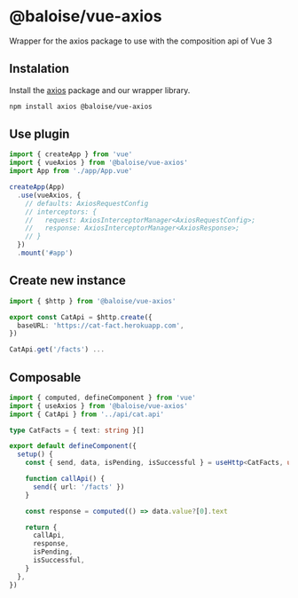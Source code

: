 # @baloise/vue-axios

Wrapper for the axios package to use with the composition api of Vue 3

## Instalation

Install the [axios](https://axios-http.com/) package and our wrapper library.

```bash
npm install axios @baloise/vue-axios
```

## Use plugin

```typescript
import { createApp } from 'vue'
import { vueAxios } from '@baloise/vue-axios'
import App from './app/App.vue'

createApp(App)
  .use(vueAxios, {
    // defaults: AxiosRequestConfig
    // interceptors: {
    //   request: AxiosInterceptorManager<AxiosRequestConfig>;
    //   response: AxiosInterceptorManager<AxiosResponse>;
    // }
  })
  .mount('#app')
```

## Create new instance

```typescript
import { $http } from '@baloise/vue-axios'

export const CatApi = $http.create({
  baseURL: 'https://cat-fact.herokuapp.com',
})

CatApi.get('/facts') ...
```

## Composable

```typescript
import { computed, defineComponent } from 'vue'
import { useAxios } from '@baloise/vue-axios'
import { CatApi } from '../api/cat.api'

type CatFacts = { text: string }[]

export default defineComponent({
  setup() {
    const { send, data, isPending, isSuccessful } = useHttp<CatFacts, undefined>(CatApi)

    function callApi() {
      send({ url: '/facts' })
    }

    const response = computed(() => data.value?[0].text

    return {
      callApi,
      response,
      isPending,
      isSuccessful,
    }
  },
})
```
